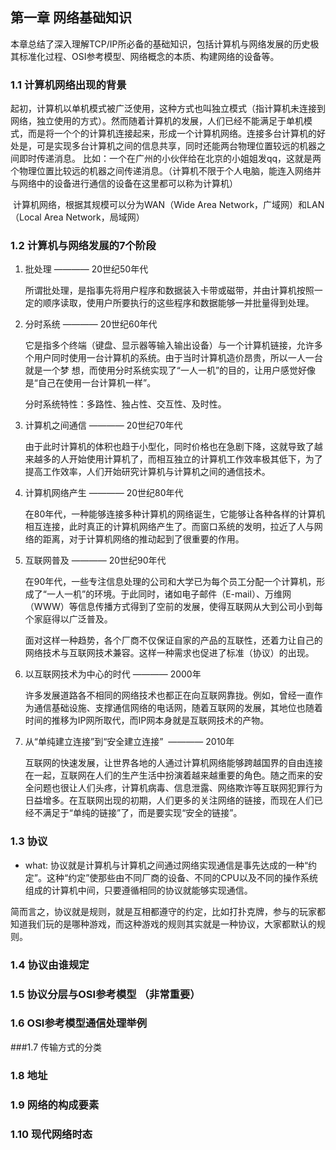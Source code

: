 ## 第一章 网络基础知识

本章总结了深入理解TCP/IP所必备的基础知识，包括计算机与网络发展的历史极其标准化过程、OSI参考模型、网络概念的本质、构建网络的设备等。

### 1.1 计算机网络出现的背景

起初，计算机以单机模式被广泛使用，这种方式也叫独立模式（指计算机未连接到网络，独立使用的方式）。然而随着计算机的发展，人们已经不能满足于单机模式，而是将一个个的计算机连接起来，形成一个计算机网络。连接多台计算机的好处是，可是实现多台计算机之间的信息共享，同时还能两台物理位置较远的机器之间即时传递消息。
比如：一个在广州的小伙伴给在北京的小姐姐发qq，这就是两个物理位置比较远的机器之间传递消息。（计算机不限于个人电脑，能连入网络并与网络中的设备进行通信的设备在这里都可以称为计算机）
  
  计算机网络，根据其规模可以分为WAN（Wide Area Network，广域网）和LAN（Local Area Network，局域网）

### 1.2 计算机与网络发展的7个阶段

1. 批处理 ———— 20世纪50年代

      所谓批处理，是指事先将用户程序和数据装入卡带或磁带，并由计算机按照一定的顺序读取，使用户所要执行的这些程序和数据能够一并批量得到处理。

2. 分时系统 ———— 20世纪60年代

    它是指多个终端（键盘、显示器等输入输出设备）与一个计算机链接，允许多个用户同时使用一台计算机的系统。由于当时计算机造价昂贵，所以一人一台就是一个梦  想，而使用分时系统实现了“一人一机”的目的，让用户感觉好像是“自己在使用一台计算机一样”。
  
    分时系统特性：多路性、独占性、交互性、及时性。

3. 计算机之间通信 ———— 20世纪70年代

    由于此时计算机的体积也趋于小型化，同时价格也在急剧下降，这就导致了越来越多的人开始使用计算机了，而相互独立的计算机工作效率极其低下，为了提高工作效率，人们开始研究计算机与计算机之间的通信技术。

4. 计算机网络产生 ———— 20世纪80年代

    在80年代，一种能够连接多种计算机的网络诞生，它能够让各种各样的计算机相互连接，此时真正的计算机网络产生了。而窗口系统的发明，拉近了人与网络的距离，对于计算机网络的推动起到了很重要的作用。

5. 互联网普及 ———— 20世纪90年代

     在90年代，一些专注信息处理的公司和大学已为每个员工分配一个计算机，形成了“一人一机”的环境。于此同时，诸如电子邮件（E-mail）、万维网（WWW）等信息传播方式得到了空前的发展，使得互联网从大到公司小到每个家庭得以广泛普及。
    
    面对这样一种趋势，各个厂商不仅保证自家的产品的互联性，还着力让自己的网络技术与互联网技术兼容。这样一种需求也促进了标准（协议）的出现。

6. 以互联网技术为中心的时代 ———— 2000年

    许多发展道路各不相同的网络技术也都正在向互联网靠拢。例如，曾经一直作为通信基础设施、支撑通信网络的电话网，随着互联网的发展，其地位也随着时间的推移为IP网所取代，而IP网本身就是互联网技术的产物。

7. 从“单纯建立连接”到“安全建立连接”  ———— 2010年

    互联网的快速发展，让世界各地的人通过计算机网络能够跨越国界的自由连接在一起，互联网在人们的生产生活中扮演着越来越重要的角色。随之而来的安全问题也很让人们头疼，计算机病毒、信息泄露、网络欺诈等互联网犯罪行为日益增多。在互联网出现的初期，人们更多的关注网络的链接，而现在人们已经不满足于“单纯的链接”了，而是要实现“安全的链接”。

### 1.3 协议

* what: 协议就是计算机与计算机之间通过网络实现通信是事先达成的一种“约定”。这种“约定”使那些由不同厂商的设备、不同的CPU以及不同的操作系统组成的计算机中间，只要遵循相同的协议就能够实现通信。

简而言之，协议就是规则，就是互相都遵守的约定，比如打扑克牌，参与的玩家都知道我们玩的是哪种游戏，而这种游戏的规则其实就是一种协议，大家都默认的规则。


### 1.4 协议由谁规定

### 1.5 协议分层与OSI参考模型 （非常重要）

### 1.6 OSI参考模型通信处理举例

###1.7 传输方式的分类

### 1.8 地址

### 1.9 网络的构成要素

### 1.10 现代网络时态
